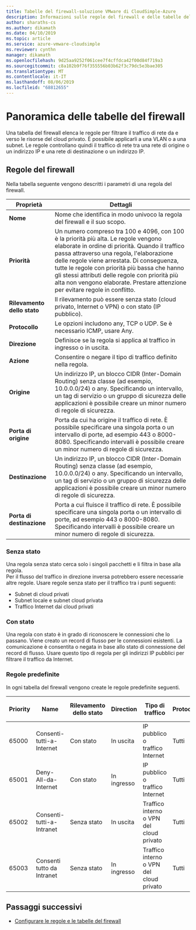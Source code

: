 ```yaml
---
title: Tabelle del firewall-soluzione VMware di CloudSimple-Azure
description: Informazioni sulle regole del firewall e delle tabelle del firewall del cloud privato CloudSimple.
author: sharaths-cs
ms.author: dikamath
ms.date: 04/10/2019
ms.topic: article
ms.service: azure-vmware-cloudsimple
ms.reviewer: cynthn
manager: dikamath
ms.openlocfilehash: 9d25aa9252f061cee7f4cffdca42f00d84f719a3
ms.sourcegitcommit: c8a102b9f76f355556b03b62f3c79dc5e3bae305
ms.translationtype: MT
ms.contentlocale: it-IT
ms.lasthandoff: 08/06/2019
ms.locfileid: "68812655"
---
```

# <a name="firewall-tables-overview"></a>Panoramica delle tabelle del firewall

Una tabella del firewall elenca le regole per filtrare il traffico di rete da e verso le risorse del cloud privato. È possibile applicarli a una VLAN o a una subnet. Le regole controllano quindi il traffico di rete tra una rete di origine o un indirizzo IP e una rete di destinazione o un indirizzo IP.

## <a name="firewall-rules"></a>Regole del firewall

Nella tabella seguente vengono descritti i parametri di una regola del firewall.

| Proprietà | Dettagli |
| ---------| --------|
| **Nome** | Nome che identifica in modo univoco la regola del firewall e il suo scopo. |
| **Priorità** | Un numero compreso tra 100 e 4096, con 100 è la priorità più alta. Le regole vengono elaborate in ordine di priorità. Quando il traffico passa attraverso una regola, l'elaborazione delle regole viene arrestata. Di conseguenza, tutte le regole con priorità più bassa che hanno gli stessi attributi delle regole con priorità più alta non vengono elaborate.  Prestare attenzione per evitare regole in conflitto. |
| **Rilevamento dello stato** | Il rilevamento può essere senza stato (cloud privato, Internet o VPN) o con stato (IP pubblico).  |
| **Protocollo** | Le opzioni includono any, TCP o UDP. Se è necessario ICMP, usare Any. |
| **Direzione** | Definisce se la regola si applica al traffico in ingresso o in uscita. |
| **Azione** | Consentire o negare il tipo di traffico definito nella regola. |
| **Origine** | Un indirizzo IP, un blocco CIDR (Inter-Domain Routing) senza classe (ad esempio, 10.0.0.0/24) o any.  Specificando un intervallo, un tag di servizio o un gruppo di sicurezza delle applicazioni è possibile creare un minor numero di regole di sicurezza. |
| **Porta di origine** | Porta da cui ha origine il traffico di rete.  È possibile specificare una singola porta o un intervallo di porte, ad esempio 443 o 8000-8080. Specificando intervalli è possibile creare un minor numero di regole di sicurezza. |
| **Destinazione** | Un indirizzo IP, un blocco CIDR (Inter-Domain Routing) senza classe (ad esempio, 10.0.0.0/24) o any.  Specificando un intervallo, un tag di servizio o un gruppo di sicurezza delle applicazioni è possibile creare un minor numero di regole di sicurezza.  |
| **Porta di destinazione** | Porta a cui fluisce il traffico di rete.  È possibile specificare una singola porta o un intervallo di porte, ad esempio 443 o 8000-8080. Specificando intervalli è possibile creare un minor numero di regole di sicurezza.|

### <a name="stateless"></a>Senza stato

Una regola senza stato cerca solo i singoli pacchetti e li filtra in base alla regola.  
Per il flusso del traffico in direzione inversa potrebbero essere necessarie altre regole.  Usare regole senza stato per il traffico tra i punti seguenti:

* Subnet di cloud privati
* Subnet locale e subnet cloud privata
* Traffico Internet dai cloud privati

### <a name="stateful"></a>Con stato

 Una regola con stato è in grado di riconoscere le connessioni che lo passano. Viene creato un record di flusso per le connessioni esistenti. La comunicazione è consentita o negata in base allo stato di connessione del record di flusso.  Usare questo tipo di regola per gli indirizzi IP pubblici per filtrare il traffico da Internet.

### <a name="default-rules"></a>Regole predefinite

In ogni tabella del firewall vengono create le regole predefinite seguenti.

|Priority|Name|Rilevamento dello stato|Direction|Tipo di traffico|Protocol|Source|Porta di origine|Destination|Porta di destinazione|Azione|
|--------|----|--------------|---------|------------|--------|------|-----------|-----------|----------------|------|
|65000|Consenti-tutti-a-Internet|Con stato|In uscita|IP pubblico o traffico Internet|Tutti|Any|Any|Any|Any|Allow|
|65001|Deny-All-da-Internet|Con stato|In ingresso|IP pubblico o traffico Internet|Tutti|Any|Any|Any|Any|Nega|
|65002|Consenti-tutti-a-Intranet|Senza stato|In uscita|Traffico interno o VPN del cloud privato|Tutti|Any|Any|Any|Any|Allow|
|65003|Consenti tutto da Intranet|Senza stato|In ingresso|Traffico interno o VPN del cloud privato|Tutti|Any|Any|Any|Any|Allow|

## <a name="next-steps"></a>Passaggi successivi

* [Configurare le regole e le tabelle del firewall](https://docs.azure.cloudsimple.com/firewall/)